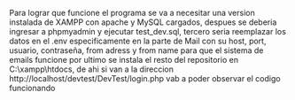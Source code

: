 Para lograr que funcione el programa se va a necesitar una version instalada de XAMPP con apache y MySQL cargados, 
despues se deberia ingresar a phpmyadmin y ejecutar test_dev.sql,
tercero seria reemplazar los datos en el .env especificamente en la parte de Mail con su host, port, usuario, contraseña, from adress y from name para que el sistema de emails funcione
por ultimo se instala el resto del repositorio en C:\xampp\htdocs\, 
de ahi si van a la direccion http://localhost/devtest/DevTest/login.php vab a poder observar el codigo funcionando 

